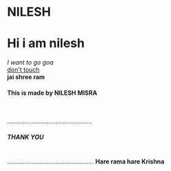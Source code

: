 # NILESH
<h1>Hi i am nilesh</h1>

<em>I want to go goa</em><br>
<a href="https://youtube.com">don't touch</a><br>
<strong>jai shree ram</strong><br>
<h4>This is made by NILESH MISRA</h4><br>

.................................................
<h5>THANK YOU</h5>
<br>
..................................................
<strong>Hare rama hare Krishna</strong>
